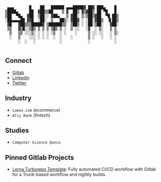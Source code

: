 ```

 ▄▄▄       █    ██   ██████ ▄▄▄█████▓ ██▓ ███▄    █
▒████▄     ██  ▓██▒▒██    ▒ ▓  ██▒ ▓▒▓██▒ ██ ▀█   █
▒██  ▀█▄  ▓██  ▒██░░ ▓██▄   ▒ ▓██░ ▒░▒██▒▓██  ▀█ ██▒
░██▄▄▄▄██ ▓▓█  ░██░  ▒   ██▒░ ▓██▓ ░ ░██░▓██▒  ▐▌██▒
 ▓█   ▓██▒▒▒█████▓ ▒██████▒▒  ▒██▒ ░ ░██░▒██░   ▓██░
 ▒▒   ▓▒█░░▒▓▒ ▒ ▒ ▒ ▒▓▒ ▒ ░  ▒ ░░   ░▓  ░ ▒░   ▒ ▒
  ▒   ▒▒ ░░░▒░ ░ ░ ░ ░▒  ░ ░    ░     ▒ ░░ ░░   ░ ▒░
  ░   ▒    ░░░ ░ ░ ░  ░  ░    ░       ▒ ░   ░   ░ ░
      ░  ░   ░           ░            ░           ░


```

## Connect

- [Gitlab](https://gitlab.com/ahoward21)
- [LinkedIn](https://www.linkedin.com/in/austin-howard-601a22168/)
- [Twitter](https://twitter.com/a_howard8)

## Industry

- `Lowes.com` (ecommerce)
- `Ally Bank` (fintech)

## Studies

- `Computer Science @unca`

## Pinned Gitlab Projects

- [Lerna Turborepo Template](https://gitlab.com/ahoward21/test-turbo-monorepo/-/tree/main): Fully automated CI/CD workflow with Gitlab for a Trunk-based workflow and nightly builds.

